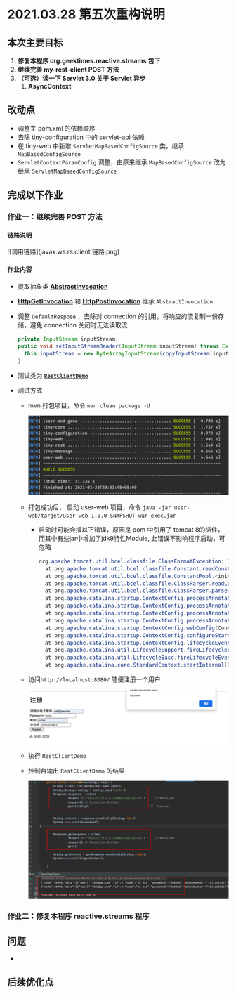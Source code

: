 # 2021.03.28 第五次重构说明

## 本次主要目标

1. **修复本程序 org.geektimes.reactive.streams 包下**
2. **继续完善 my-rest-client POST 方法**
3. **（可选）读一下 Servlet 3.0 关于 Servlet 异步**
   1. **AsyncContext**

## 改动点

- 调整主 pom.xml 的依赖顺序
- 去除 tiny-configuration 中的 servlet-api 依赖
- 在 tiny-web 中新增 `ServletMapBasedConfigSource` 类，继承 `MapBasedConfigSource`
- `ServletContextParamConfig` 调整，由原来继承 `MapBasedConfigSource` 改为继承 `ServletMapBasedConfigSource` 

## 完成以下作业

### **作业一：继续完善 POST 方法** 

#### 链路说明

![调用链路](javax.ws.rs.client 链路.png)

#### 作业内容

- 提取抽象类 [**AbstractInvocation**](https://github.com/arno-angelica/learn-and-grow/blob/fifth_refactor/tiny-rest/src/main/java/com/arno/learn/grow/tiny/rest/clinet/AbstractInvocation.java)

- [**HttpGetInvocation**](https://github.com/arno-angelica/learn-and-grow/blob/fifth_refactor/tiny-rest/src/main/java/com/arno/learn/grow/tiny/rest/clinet/HttpGetInvocation.java) 和 [**HttpPostInvocation**](https://github.com/arno-angelica/learn-and-grow/blob/fifth_refactor/tiny-rest/src/main/java/com/arno/learn/grow/tiny/rest/clinet/HttpGetInvocation.java) 继承 `AbstractInvocation`

- 调整 `DefaultRespose` ，去除对 connection 的引用，将响应的流复制一份存储，避免 connection 关闭时无法读取流

  ```java
  private InputStream inputStream;
  public void setInputStreamReader(InputStream inputStream) throws Exception {
    this.inputStream = new ByteArrayInputStream(copyInputStream(inputStream).toByteArray());
  }
  ```

- 测试类为 [**`RestClientDemo`**](https://github.com/arno-angelica/learn-and-grow/blob/fifth_refactor/tiny-rest/src/test/java/com/arno/learn/grow/tiny/rest/demo/RestClientDemo.java)

- 测试方式

  - mvn 打包项目，命令 `mvn clean package -U`

    ![image-20210328200358042](mvn.png)

  - 打包成功后， 启动 user-web 项目，命令 `java -jar user-web/target/user-web-1.0.0-SNAPSHOT-war-exec.jar `

    - 启动时可能会报以下错误，原因是 pom 中引用了 tomcat 8的插件，而其中有些jar中增加了jdk9特性Module, 此错误不影响程序启动，可忽略

      ```java
      org.apache.tomcat.util.bcel.classfile.ClassFormatException: Invalid byte tag in constant pool: 19
        at org.apache.tomcat.util.bcel.classfile.Constant.readConstant(Constant.java:133)
        at org.apache.tomcat.util.bcel.classfile.ConstantPool.<init>(ConstantPool.java:60)
        at org.apache.tomcat.util.bcel.classfile.ClassParser.readConstantPool(ClassParser.java:209)
        at org.apache.tomcat.util.bcel.classfile.ClassParser.parse(ClassParser.java:119)
        at org.apache.catalina.startup.ContextConfig.processAnnotationsStream(ContextConfig.java:2105)
        at org.apache.catalina.startup.ContextConfig.processAnnotationsJar(ContextConfig.java:1981)
        at org.apache.catalina.startup.ContextConfig.processAnnotationsUrl(ContextConfig.java:1947)
        at org.apache.catalina.startup.ContextConfig.processAnnotations(ContextConfig.java:1932)
        at org.apache.catalina.startup.ContextConfig.webConfig(ContextConfig.java:1326)
        at org.apache.catalina.startup.ContextConfig.configureStart(ContextConfig.java:878)
        at org.apache.catalina.startup.ContextConfig.lifecycleEvent(ContextConfig.java:369)
        at org.apache.catalina.util.LifecycleSupport.fireLifecycleEvent(LifecycleSupport.java:119)
        at org.apache.catalina.util.LifecycleBase.fireLifecycleEvent(LifecycleBase.java:90)
        at org.apache.catalina.core.StandardContext.startInternal(StandardContext.java:5179)
      
      ```

  - 访问`http://localhost:8080/` 随便注册一个用户

    ![image-20210328201911887](注册.png)

  - 执行 `RestClientDemo`

  - 控制台输出 `RestClientDemo` 的结果

    ![image-20210328202026730](输出.png)

    

### **作业二：修复本程序 reactive.streams 程序**



## 问题

- 


## 后续优化点

